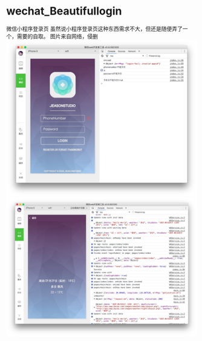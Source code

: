 # wechat_Beautifullogin
微信小程序登录页
虽然说小程序登录页这种东西需求不大，但还是随便弄了一个，需要的自取。
图片来自网络，侵删
![DEMO](https://github.com/jeasonstudio/wechat_Beautifullogin/blob/images/deno.jpeg?raw=true)
![DEMO2](https://github.com/jeasonstudio/wechat_Beautifullogin/blob/images/demo2.jpeg?raw=true)